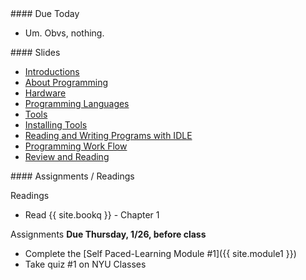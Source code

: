 <article class="due" markdown="block">
####  Due Today

* Um. Obvs, nothing.
</article>

<article class="slides" markdown="block">
####  Slides

* [Introductions](classes/01/intro.html)
* [About Programming](classes/01/about-programming.html)
* [Hardware](classes/01/computers-storage.html)
* [Programming Languages](classes/01/programming-languages.html)
* [Tools](classes/01/tools.html)
* [Installing Tools](classes/01/installing-tools.html)
* [Reading and Writing Programs with IDLE](classes/01/reading-writing-programs.html)
* [Programming Work Flow](classes/01/programming-workflow.html)
* [Review and Reading](classes/01/review-and-assignments.html)

</article>

<article class="assignments" markdown="block">
####  Assignments / Readings		

Readings

* Read {{ site.bookq }} - Chapter 1

Assignments __Due Thursday, 1/26, before class__

* Complete the [Self Paced-Learning Module #1]({{ site.module1 }})
* Take quiz #1 on NYU Classes 
</article>
